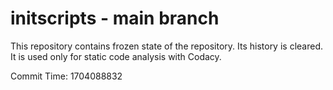 # initscripts - main branch

This repository contains frozen state of the repository.
Its history is cleared. It is used only for static code
analysis with Codacy.

Commit Time: 1704088832